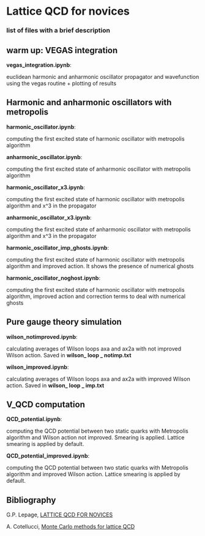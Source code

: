 # Lattice QCD for novices
### 	list of files with a brief description
## warm up: VEGAS integration
**vegas_integration.ipynb**: 

euclidean harmonic and anharmonic oscillator propagator and wavefunction using the vegas routine + plotting of results


## Harmonic and anharmonic oscillators with metropolis
**harmonic_oscillator.ipynb**:

computing the first excited state of harmonic oscillator with metropolis algorithm


**anharmonic_oscillator.ipynb**:

computing the first excited state of anharmonic oscillator with metropolis algorithm


**harmonic_oscillator_x3.ipynb**:

computing the first excited state of harmonic oscillator with metropolis algorithm and x^3 in the propagator


**anharmonic_oscillator_x3.ipynb**:

computing the first excited state of anharmonic oscillator with metropolis algorithm and x^3 in the propagator


**harmonic_oscillator_imp_ghosts.ipynb**:
	
computing the first excited state of harmonic oscillator with metropolis algorithm and improved action. It shows the presence of numerical ghosts


**harmonic_oscillator_noghost.ipynb**:

computing the first excited state of harmonic oscillator with metropolis algorithm, improved action and correction terms to deal with numerical ghosts

## Pure gauge theory simulation <wilson loops>
**wilson_notimproved.ipynb**:

calculating averages of Wilson loops axa and ax2a with not improved Wilson action. Saved in **wilson_ loop _ notimp.txt**


**wilson_improved.ipynb**:

calculating averages of Wilson loops axa and ax2a with improved Wilson action. Saved in **wilson_ loop _ imp.txt**



## V_QCD computation
**QCD_potential.ipynb**: 

computing the QCD potential between two static quarks with Metropolis algorithm and Wilson action not improved. Smearing is applied. Lattice smearing is applied by default.


**QCD_potential_improved.ipynb**:

computing the QCD potential between two static quarks with Metropolis algorithm and improved Wilson action. Lattice smearing is applied by default.


## Bibliography
G.P. Lepage, [LATTICE QCD FOR NOVICES](https://arxiv.org/abs/hep-lat/0506036v1)

A. Cotellucci, [Monte Carlo methods for lattice QCD](https://github.com/AlessandroCotellucci/Lattice-QCD-for-novice/blob/master/Monte_Carlo_methods_for_lattice_QCD.pdf)







